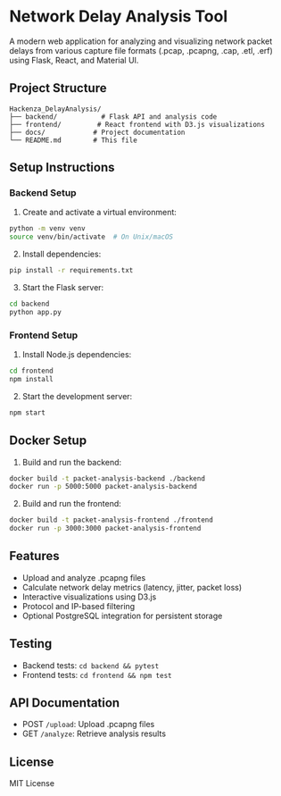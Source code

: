 # Network Delay Analysis Tool

A modern web application for analyzing and visualizing network packet delays from various capture file formats (.pcap, .pcapng, .cap, .etl, .erf) using Flask, React, and Material UI.

## Project Structure
```
Hackenza_DelayAnalysis/
├── backend/           # Flask API and analysis code
├── frontend/         # React frontend with D3.js visualizations
├── docs/            # Project documentation
└── README.md        # This file
```

## Setup Instructions

### Backend Setup
1. Create and activate a virtual environment:
```bash
python -m venv venv
source venv/bin/activate  # On Unix/macOS
```

2. Install dependencies:
```bash
pip install -r requirements.txt
```

3. Start the Flask server:
```bash
cd backend
python app.py
```

### Frontend Setup
1. Install Node.js dependencies:
```bash
cd frontend
npm install
```

2. Start the development server:
```bash
npm start
```

## Docker Setup
1. Build and run the backend:
```bash
docker build -t packet-analysis-backend ./backend
docker run -p 5000:5000 packet-analysis-backend
```

2. Build and run the frontend:
```bash
docker build -t packet-analysis-frontend ./frontend
docker run -p 3000:3000 packet-analysis-frontend
```

## Features
- Upload and analyze .pcapng files
- Calculate network delay metrics (latency, jitter, packet loss)
- Interactive visualizations using D3.js
- Protocol and IP-based filtering
- Optional PostgreSQL integration for persistent storage

## Testing
- Backend tests: `cd backend && pytest`
- Frontend tests: `cd frontend && npm test`

## API Documentation
- POST `/upload`: Upload .pcapng files
- GET `/analyze`: Retrieve analysis results

## License
MIT License
